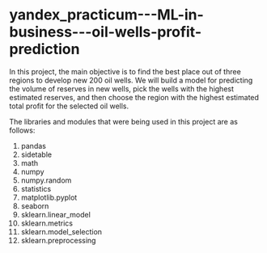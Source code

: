 # yandex_practicum---ML-in-business---oil-wells-profit-prediction
In this project, the main objective is to find the best place out of three regions to develop new 200 oil wells. We will build a model for predicting the volume of reserves in new wells, pick the wells with the highest estimated reserves, and then choose the region with the highest estimated total profit for the selected oil wells.

The libraries and modules that were being used in this project are as follows:
1. pandas
2. sidetable
3. math
4. numpy
5. numpy.random
6. statistics
7. matplotlib.pyplot
8. seaborn
9. sklearn.linear_model
10. sklearn.metrics
11. sklearn.model_selection
12. sklearn.preprocessing
